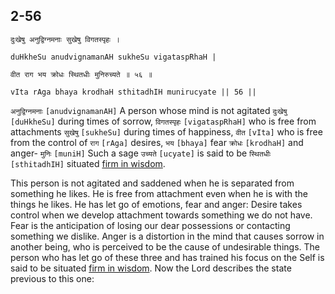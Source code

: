 ## 2-56


```shloka-sa
दुःखेषु अनुद्विग्नमनाः सुखेषु विगतस्पृहः ।
```
```shloka-sa-hk
duHkheSu anudvignamanAH sukheSu vigataspRhaH |
```
```shloka-sa
वीत राग भय क्रोधः स्थितधीः मुनिरुच्यते ॥ ५६ ॥
```
```shloka-sa-hk
vIta rAga bhaya krodhaH sthitadhIH munirucyate || 56 ||
```

`अनुद्विग्नमनाः` `[anudvignamanAH]` A person whose mind is not agitated `दुःखेषु` `[duHkheSu]` during times of sorrow, `विगतस्पृहः` `[vigataspRhaH]` who is free from attachments `सुखेषु` `[sukheSu]` during times of happiness, `वीत` `[vIta]` who is free from the control of `राग` `[rAga]` desires, `भय` `[bhaya]` fear `क्रोधः` `[krodhaH]` and anger- `मुनिः` `[muniH]` Such a sage `उच्यते` `[ucyate]` is said to be `स्थितधीः` `[sthitadhIH]` situated [firm in wisdom](sthitaprajna_xlat).

This person is not agitated and saddened when he is separated from something he likes. He is free from attachment even when he is with the things he likes. 
He has let go of emotions, fear and anger: Desire takes control when we develop attachment towards something we do not have. Fear is the anticipation of losing our dear possessions or contacting something we dislike. Anger is a distortion in the mind that causes sorrow in another being, who is perceived to be the cause of undesirable things. 
The person who has let go of these three and has trained his focus on the Self is said to be situated [firm in wisdom](sthitaprajna_xlat).
Now the Lord describes the state previous to this one:

